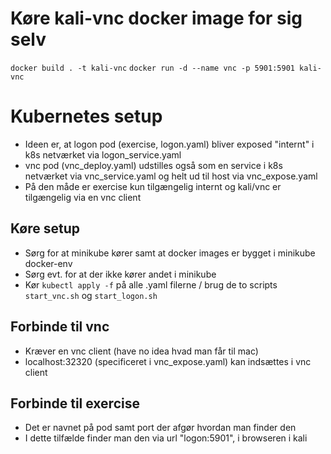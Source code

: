 # Køre kali-vnc docker image for sig selv
`docker build . -t kali-vnc`
`docker run -d --name vnc -p 5901:5901 kali-vnc`

# Kubernetes setup
- Ideen er, at logon pod (exercise, logon.yaml) bliver exposed
"internt" i k8s netværket via logon_service.yaml
- vnc pod (vnc_deploy.yaml) udstilles også som en service i k8s netværket via vnc_service.yaml og helt ud til host via vnc_expose.yaml
- På den måde er exercise kun tilgængelig internt og kali/vnc er tilgængelig via en vnc client

## Køre setup
- Sørg for at minikube kører samt at docker images er bygget i minikube docker-env
- Sørg evt. for at der ikke kører andet i minikube
- Kør `kubectl apply -f` på alle .yaml filerne / brug de to scripts `start_vnc.sh` og `start_logon.sh` 

## Forbinde til vnc 
- Kræver en vnc client (have no idea hvad man får til mac)
- localhost:32320 (specificeret i vnc_expose.yaml) kan indsættes i vnc client

## Forbinde til exercise
- Det er navnet på pod samt port der afgør hvordan man finder den
- I dette tilfælde finder man den via url "logon:5901", i browseren i kali
